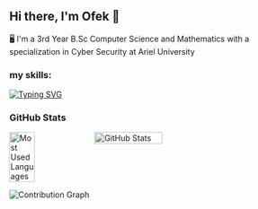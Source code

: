 ## Hi there, I'm Ofek 👋
🖥️ I'm a 3rd Year B.Sc Computer Science and Mathematics with a specialization in Cyber Security at Ariel University

### my skills: 
[![Typing SVG](https://readme-typing-svg.herokuapp.com?font=Robot-Bold&size=25&color=330033&vCenter=true&width=700&height=20&lines=python;C;Cpp;java)](https://git.io/typing-svg)

### GitHub Stats

<div style="display: flex; align-items: flex-start;">
  <img src="https://github-readme-stats.vercel.app/api/top-langs?username=ofekats&show_icons=true&locale=en&layout=compact&hide_border=true" alt="Most Used Languages" style="width: 30%;">
  <img src="https://github-readme-stats.vercel.app/api?username=ofekats&show_icons=true&count_private=true&hide=prs&hide_border=true&align=right&hide_title=true" alt="GitHub Stats" style="width: 49%;">
  
</div>

![Contribution Graph](https://github-readme-streak-stats.herokuapp.com/?user=ofekats&hide_title=true&hide_border=true)



<!--
**ofekats/ofekats** is a ✨ _special_ ✨ repository because its `README.md` (this file) appears on your GitHub profile.

Here are some ideas to get you started:

- 🔭 I’m currently working on ...
- 🌱 I’m currently learning ...
- 👯 I’m looking to collaborate on ...
- 🤔 I’m looking for help with ...
- 💬 Ask me about ...
- 📫 How to reach me: ...
- 😄 Pronouns: ...
- ⚡ Fun fact: ...
-->
